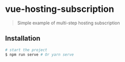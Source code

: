 # vue-hosting-subscription

> Simple example of multi-step hosting subscription

## Installation

``` bash
# start the project
$ npm run serve # Or yarn serve
```
